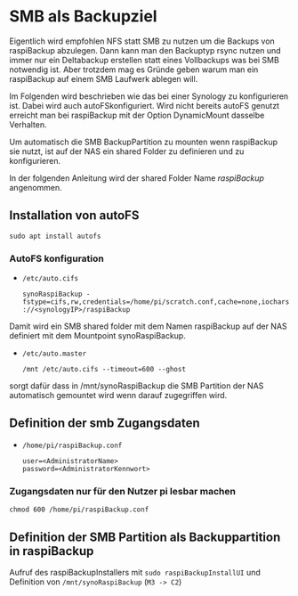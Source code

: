 # SMB als Backupziel

Eigentlich wird empfohlen NFS statt SMB zu nutzen um die Backups
von raspiBackup abzulegen.
Dann kann man den Backuptyp rsync nutzen und immer nur ein Deltabackup
erstellen statt eines Vollbackups was bei SMB notwendig ist.
Aber trotzdem mag es Gründe geben warum man ein raspiBackup auf einem
SMB Laufwerk ablegen will.

Im Folgenden wird beschrieben wie das bei einer Synology zu
konfigurieren ist. Dabei wird auch autoFSkonfiguriert.
Wird nicht bereits autoFS genutzt erreicht man bei raspiBackup mit der
Option DynamicMount dasselbe Verhalten.

Um automatisch die SMB BackupPartition zu mounten wenn raspiBackup sie
nutzt, ist auf der NAS ein shared Folder zu definieren und zu
konfigurieren.

In der folgenden Anleitung wird der shared Folder Name *raspiBackup*
 angenommen.

## Installation von autoFS

```
sudo apt install autofs
```

### AutoFS konfiguration

  - `/etc/auto.cifs`

    ```
    synoRaspiBackup -fstype=cifs,rw,credentials=/home/pi/scratch.conf,cache=none,iocharset=utf8,file_mode=0664,dir_mode=0775,vers=3.1.1,soft,iocharset=utf8 ://<synologyIP>/raspiBackup
    ```

Damit wird ein SMB shared folder mit dem Namen raspiBackup
auf der NAS definiert mit dem Mountpoint synoRaspiBackup.

  - `/etc/auto.master`

    ```
    /mnt /etc/auto.cifs --timeout=600 --ghost
    ```

sorgt dafür dass in /mnt/synoRaspiBackup die SMB Partition der NAS
automatisch gemountet wird wenn darauf zugegriffen wird.

## Definition der smb Zugangsdaten

  - `/home/pi/raspiBackup.conf`
    ```
    user=<AdministratorName>
    password=<AdministratorKennwort>
    ```

### Zugangsdaten nur für den Nutzer pi lesbar machen

```
chmod 600 /home/pi/raspiBackup.conf
```

## Definition der SMB Partition als Backuppartition in raspiBackup
   Aufruf des raspiBackupInstallers mit `sudo raspiBackupInstallUI`
und Definition von `/mnt/synoRaspiBackup` (`M3 -> C2`)

[.status]: rft
[.source]: https://www.linux-tips-and-tricks.de/de/raspibackupcategoried/687-raspibackup-nutzung-einer-synology-als-backupspace-mit-cifs-samba-und-autofs

